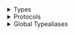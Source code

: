 <details>
<summary>Types</summary>

  - [ChatMessageReactionAppearance](/ChatMessageReactionAppearance)
  - [ChatMessageReactionData](/ChatMessageReactionData)
  - [ChatMessageReactionsBubbleStyle](/ChatMessageReactionsBubbleStyle)
  - [\_ChatMessageDefaultReactionsBubbleView](/_ChatMessageDefaultReactionsBubbleView)
  - [\_ChatMessageReactionsBubbleView](/_ChatMessageReactionsBubbleView)
  - [\_ChatMessageReactionsBubbleView.Content](/_ChatMessageReactionsBubbleView.Content)
  - [\_ChatMessageReactionsVC](/_ChatMessageReactionsVC)
  - [\_ChatMessageReactionsView](/_ChatMessageReactionsView)
  - [\_ChatMessageReactionsView.Content](/_ChatMessageReactionsView.Content)
  - [\_ChatMessageReactionsView.ItemView](/_ChatMessageReactionsView.ItemView)
  - [\_ChatMessageReactionsView.ItemView.Content](/_ChatMessageReactionsView.ItemView.Content)

</details>

<details>
<summary>Protocols</summary>

  - [ChatMessageReactionAppearanceType](/ChatMessageReactionAppearanceType)

</details>

<details>
<summary>Global Typealiases</summary>

  - [ChatMessageDefaultReactionsBubbleView](/ChatMessageDefaultReactionsBubbleView)
  - [ChatMessageReactionsBubbleView](/ChatMessageReactionsBubbleView)
  - [ChatMessageReactionsVC](/ChatMessageReactionsVC)
  - [ChatMessageReactionsView](/ChatMessageReactionsView)

</details>
